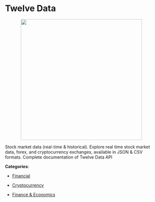 # Twelve Data
<p align="center">
    <img width="400" src="https://raw.githubusercontent.com/apis-list/apis-list/apis/twelve-data/logo_256x256.png" />
</p>

Stock market data (real-time & historical). Explore real time stock market data, forex, and cryptocurrency exchanges, available in JSON & CSV formats. Complete documentation of Twelve Data API



**Categories**:

- [Financial](https://github.com/apis-list/apis-list#financial)

- [Cryptocurrency](https://github.com/apis-list/apis-list#cryptocurrency)

- [Finance & Economics](https://github.com/apis-list/apis-list#finance-and-economics)



